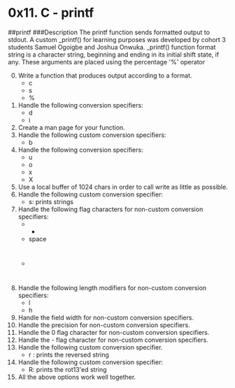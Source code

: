 # 0x11. C - printf

##printf
###Description
The printf function sends formatted output to stdout. A custom _printf() for learning purposes was developed by cohort 3 students Samuel Ogoigbe and Joshua Onwuka.  _printf() function format string is a character string, beginning and ending in its initial shift state, if any. These arguments are placed using the percentage '%' operator

0.	Write a function that produces output according to a format.
	-	c
	-	s
	-	%
1.	Handle the following conversion specifiers:
	-	d
	-	i
2.	Create a man page for your function.
3.	Handle the following custom conversion specifiers:
	-	b
4.	Handle the following conversion specifiers: 
	-	u  
	-	o 
	-	x
	-	X
5.	Use a local buffer of 1024 chars in order to call write as little as possible.
7.	Handle the following custom conversion specifier:
	-	s: prints strings
8.	Handle the following flag characters for non-custom conversion specifiers:
	-	+
	-	space
	-	#
9.	Handle the following length modifiers for non-custom conversion specifiers:
	- l
	- h
10.	Handle the field width for non-custom conversion specifiers.
11.	Handle the precision for non-custom conversion specifiers.
12.	Handle the 0 flag character for non-custom conversion specifiers.
13.	Handle the - flag character for non-custom conversion specifiers.
14.	Handle the following custom conversion specifier.
	-	r : prints the reversed string
15.	Handle the following custom conversion specifier:
	-	R: prints the rot13'ed string
16.	All the above options work well together.

